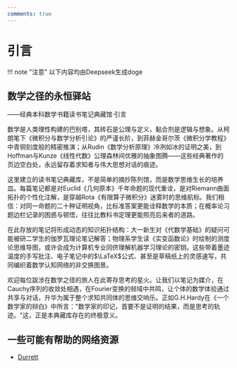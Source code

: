 ```yaml
---
comments: true
---
```

# 引言



!!! note "注意"
    以下内容均由Deepseek生成doge



## **数学之径的永恒驿站**



——经典本科数学书籍读书笔记典藏馆·引言

数学是人类理性构建的巴别塔，其砖石是公理与定义，黏合剂是逻辑与想象。从柯朗笔下《微积分与数学分析引论》的严谨长阶，到菲赫金哥尔茨《微积分学教程》中青铜刻度般的精密推演；从Rudin《数学分析原理》冷冽如冰的证明之美，到Hoffman与Kunze《线性代数》公理森林间优雅的抽象图腾——这些经典著作的页边空白处，永远留存着求知者与伟大思想对话的痕迹。



这里建立的读书笔记典藏库，不是简单的摘抄陈列馆，而是数学思维生长的培养皿。每篇笔记都是对Euclid《几何原本》千年命题的现代重诠，是对Riemann曲面拓扑的个性化注解，是穿越Rota《有限算子微积分》迷雾时的思维航标。我们相信：对同一命题的二十种证明视角，比标准答案更能诠释数学的本质；在概率论习题边栏记录的困惑与顿悟，往往比教科书定理更能照亮后来者的道路。



在此存放的笔记将形成动态的知识拓扑结构：大一新生对《代数学基础》的疑问可能被研二学生的伽罗瓦理论笔记解答；物理系学生读《实变函数论》时绘制的测度论思维导图，或许会成为计算机专业同侪理解机器学习理论的密钥。这些带着墨迹温度的手写批注、电子笔记中的$\LaTeX$公式、甚至是草稿纸上的灵感速写，共同编织着数学认知网络的非交换图景。



欢迎每位跋涉在数学之径的旅人在此寄存思考的星火。让我们以笔记为媒介，在Cauchy序列的收敛处相遇，在Fourier变换的频域中共鸣，让个体的数学体验通过共享与对话，升华为属于整个求知共同体的思维交响乐。正如G.H.Hardy在《一个数学家的辩白》中所言："数学家的印记，首要不是证明的结果，而是思考的轨迹。"这，正是本典藏库存在的终极意义。





## 一些可能有帮助的网络资源



+ [Durrett](https://services.math.duke.edu/~rtd/PTE/pte.html)


